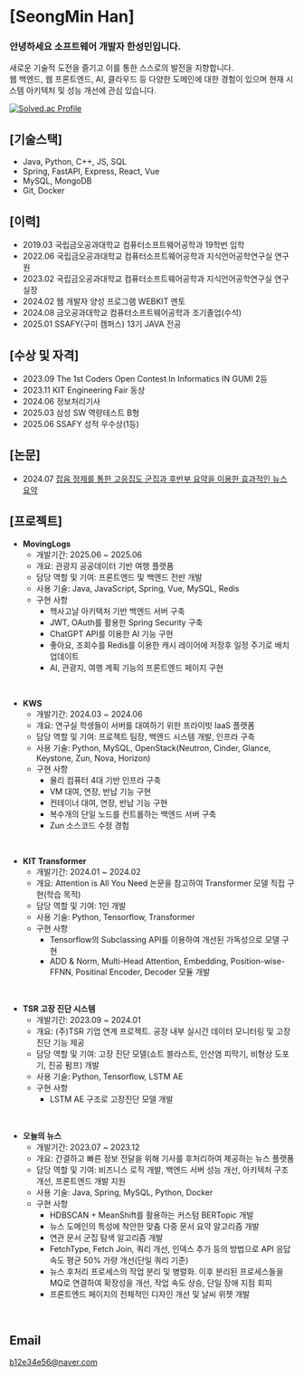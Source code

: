 # [SeongMin Han]
### 안녕하세요 소프트웨어 개발자 한성민입니다.
새로운 기술적 도전을 즐기고 이를 통한 스스로의 발전을 지향합니다. <br> 웹 백엔드, 웹 프론트엔드, AI, 클라우드 등 다양한 도메인에 대한 경험이 있으며 현재 시스템 아키텍처 및 성능 개선에 관심 있습니다.

[![Solved.ac Profile](http://mazassumnida.wtf/api/v2/generate_badge?boj=b12e34e56)](https://solved.ac/b12e34e56/)

## [기술스택]
- Java, Python, C++, JS, SQL
- Spring, FastAPI, Express, React, Vue
- MySQL, MongoDB
- Git, Docker

## [이력]
- 2019.03 국립금오공과대학교 컴퓨터소프트웨어공학과 19학번 입학
- 2022.06 국립금오공과대학교 컴퓨터소프트웨어공학과 지식언어공학연구실 연구원
- 2023.02 국립금오공과대학교 컴퓨터소프트웨어공학과 지식언어공학연구실 연구실장
- 2024.02 웹 개발자 양성 프로그램 WEBKIT 멘토
- 2024.08 금오공과대학교 컴퓨터소프트웨어공학과 조기졸업(수석)
- 2025.01 SSAFY(구미 캠퍼스) 13기 JAVA 전공

## [수상 및 자격]
- 2023.09 The 1st Coders Open Contest In Informatics IN GUMI 2등
- 2023.11 KIT Engineering Fair 동상
- 2024.06 정보처리기사
- 2025.03 삼성 SW 역량테스트 B형
- 2025.06 SSAFY 성적 우수상(1등)

## [논문]
- 2024.07 [잡음 정제를 통한 고응집도 군집과 후반부 요약을 이용한 효과적인 뉴스 요약](https://www.kci.go.kr/kciportal/ci/sereArticleSearch/ciSereArtiView.kci?sereArticleSearchBean.artiId=ART003109973)

## [프로젝트]
- **MovingLogs**
  - 개발기간: 2025.06 ~ 2025.06
  - 개요: 관광지 공공데이터 기반 여행 플랫폼
  - 담당 역할 및 기여: 프론트엔드 및 백엔드 전반 개발
  - 사용 기술: Java, JavaScript, Spring, Vue, MySQL, Redis
  - 구현 사항
     - 헥사고날 아키텍처 기반 백엔드 서버 구축
     - JWT, OAuth를 활용한 Spring Security 구축
     - ChatGPT API를 이용한 AI 기능 구현
     - 좋아요, 조회수를 Redis를 이용한 캐시 레이어에 저장후 일정 주기로 배치 업데이트
     - AI, 관광지, 여행 계획 기능의 프론트엔드 페이지 구현
<br>

- **KWS**
  - 개발기간: 2024.03 ~ 2024.06
  - 개요: 연구실 학생들이 서버를 대여하기 위한 프라이빗 IaaS 플랫폼
  - 담당 역할 및 기여: 프로젝트 팀장, 백엔드 시스템 개발, 인프라 구축
  - 사용 기술: Python, MySQL, OpenStack(Neutron, Cinder, Glance, Keystone, Zun, Nova, Horizon)
  - 구현 사항
    - 물리 컴퓨터 4대 기반 인프라 구축
    - VM 대여, 연장, 반납 기능 구현
    - 컨테이너 대여, 연장, 반납 기능 구현
    - 복수개의 단일 노드를 컨트롤하는 백엔드 서버 구축
    - Zun 소스코드 수정 경험
<br>

- **KIT Transformer**
  - 개발기간: 2024.01 ~ 2024.02
  - 개요: Attention is All You Need 논문을 참고하여 Transformer 모델 직접 구현(학습 목적)
  - 담당 역할 및 기여: 1인 개발
  - 사용 기술: Python, Tensorflow, Transformer
  - 구현 사항
    - Tensorflow의 Subclassing API를 이용하여 개선된 가독성으로 모델 구현
    - ADD & Norm, Multi-Head Attention, Embedding, Position-wise-FFNN, Positinal Encoder, Decoder 모듈 개발
<br>

- **TSR 고장 진단 시스템**
  - 개발기간: 2023.09 ~ 2024.01
  - 개요: (주)TSR 기업 연계 프로젝트. 공장 내부 실시간 데이터 모니터링 및 고장진단 기능 제공
  - 담당 역할 및 기여: 고장 진단 모델(쇼트 블라스트, 인산염 피막기, 비형상 도포기, 진공 펌프) 개발
  - 사용 기술: Python, Tensorflow, LSTM AE
  - 구현 사항
    - LSTM AE 구조로 고장진단 모델 개발
<br>

- **오늘의 뉴스**
  - 개발기간: 2023.07 ~ 2023.12
  - 개요: 간결하고 빠른 정보 전달을 위해 기사를 후처리하여 제공하는 뉴스 플랫폼
  - 담당 역할 및 기여: 비즈니스 로직 개발, 백엔드 서버 성능 개선, 아키텍처 구조 개선, 프론트엔드 개발 지원
  - 사용 기술: Java, Spring, MySQL, Python, Docker
  - 구현 사항
    - HDBSCAN + MeanShift를 활용하는 커스텀 BERTopic 개발
    - 뉴스 도메인의 특성에 착안한 맞춤 다중 문서 요약 알고리즘 개발
    - 연관 문서 군집 탐색 알고리즘 개발
    - FetchType, Fetch Join, 쿼리 개선, 인덱스 추가 등의 방법으로 API 응답 속도 평균 50% 가량 개선(단일 쿼리 기준)
    - 뉴스 후처리 프로세스의 작업 분리 및 병렬화. 이후 분리된 프로세스들을 MQ로 연결하여 확장성을 개선, 작업 속도 상승, 단일 장애 지점 회피
    - 프론트엔드 페이지의 전체적인 디자인 개선 및 날씨 위젯 개발
<br>


## Email
b12e34e56@naver.com
